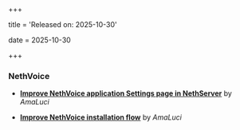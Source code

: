 +++

title = 'Released on: 2025-10-30'

date = 2025-10-30

+++

### NethVoice

- **[Improve NethVoice application Settings page in NethServer](https://github.com/NethServer/dev/issues/7660)** by *AmaLuci*

- **[Improve NethVoice installation flow](https://github.com/NethServer/dev/issues/7659)** by *AmaLuci*


